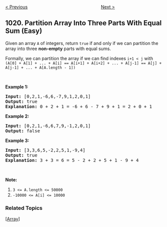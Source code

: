 <!--|This file generated by command(leetcode description); DO NOT EDIT.    |-->
<!--+----------------------------------------------------------------------+-->
<!--|@author    Openset <openset.wang@gmail.com>                           |-->
<!--|@link      https://github.com/openset                                 |-->
<!--|@home      https://github.com/openset/leetcode                        |-->
<!--+----------------------------------------------------------------------+-->

[< Previous](https://github.com/openset/leetcode/tree/master/problems/numbers-with-repeated-digits "Numbers With Repeated Digits")
　　　　　　　　　　　　　　　　
[Next >](https://github.com/openset/leetcode/tree/master/problems/best-sightseeing-pair "Best Sightseeing Pair")

## 1020. Partition Array Into Three Parts With Equal Sum (Easy)

<p>Given an array <code>A</code> of integers, return <code>true</code> if and only if we can partition the array into three <strong>non-empty</strong> parts with equal sums.</p>

<p>Formally, we can partition the array if we can find indexes <code>i+1 &lt; j</code> with <code>(A[0] + A[1] + ... + A[i] == A[i+1] + A[i+2] + ... + A[j-1] == A[j] + A[j-1] + ... + A[A.length - 1])</code></p>

<p>&nbsp;</p>

<p><strong>Example 1:</strong></p>

<pre>
<strong>Input: </strong><span id="example-input-1-1">[0,2,1,-6,6,-7,9,1,2,0,1]</span>
<strong>Output: </strong><span id="example-output-1">true
<strong>Explanation: </strong>0 + 2 + 1 = -6 + 6 - 7 + 9 + 1 = 2 + 0 + 1</span>
</pre>

<div>
<p><strong>Example 2:</strong></p>

<pre>
<strong>Input: </strong><span id="example-input-2-1">[0,2,1,-6,6,7,9,-1,2,0,1]</span>
<strong>Output: </strong><span id="example-output-2">false</span>
</pre>

<div>
<p><strong>Example 3:</strong></p>

<pre>
<strong>Input: </strong><span id="example-input-3-1">[3,3,6,5,-2,2,5,1,-9,4]</span>
<strong>Output: </strong><span id="example-output-3">true
<strong>Explanation: </strong>3 + 3 = 6 = 5 - 2 + 2 + 5 + 1 - 9 + 4</span>
</pre>
</div>
</div>

<p>&nbsp;</p>

<p><strong>Note:</strong></p>

<ol>
	<li><code>3 &lt;= A.length &lt;= 50000</code></li>
	<li><code>-10000 &lt;= A[i] &lt;= 10000</code></li>
</ol>

### Related Topics
  [[Array](https://github.com/openset/leetcode/tree/master/tag/array/README.md)]
